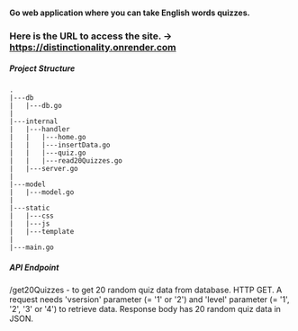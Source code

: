 #### Go web application where you can take English words quizzes.
### Here is the URL to access the site. -> https://distinctionality.onrender.com

##### Project Structure

```
.
|---db
|   |---db.go
|
|---internal
|   |---handler
|   |   |---home.go
|   |   |---insertData.go
|   |   |---quiz.go
|   |   |---read20Quizzes.go
|   |---server.go
|
|---model
|   |---model.go
|
|---static
|   |---css
|   |---js
|   |---template
|
|---main.go
```

##### API Endpoint
/get20Quizzes - to get 20 random quiz data from database. HTTP GET. A request needs 'vsersion' parameter (= '1' or '2') and 'level' parameter (= '1', '2', '3' or '4') to retrieve data. Response body has 20 random quiz data in JSON.
